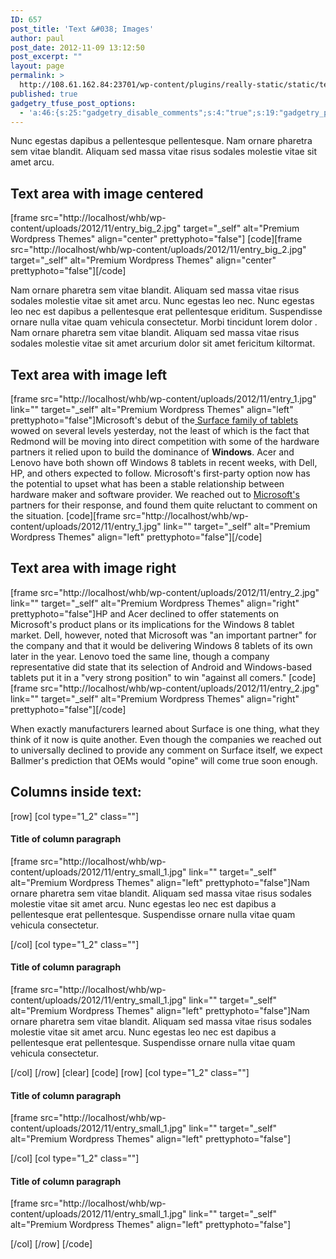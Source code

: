 ```yaml
---
ID: 657
post_title: 'Text &#038; Images'
author: paul
post_date: 2012-11-09 13:12:50
post_excerpt: ""
layout: page
permalink: >
  http://108.61.162.84:23701/wp-content/plugins/really-static/static/text-images/
published: true
gadgetry_tfuse_post_options:
  - 'a:46:{s:25:"gadgetry_disable_comments";s:4:"true";s:19:"gadgetry_page_title";s:12:"custom_title";s:21:"gadgetry_custom_title";s:29:"Shortcodes: Text &amp; Images";s:23:"gadgetry_header_element";s:7:"without";s:22:"gadgetry_select_slider";s:2:"-1";s:14:"gadgetry_title";s:0:"";s:17:"gadgetry_latitude";s:0:"";s:18:"gadgetry_longitude";s:0:"";s:16:"gadgetry_adresss";s:0:"";s:13:"gadgetry_zoom";s:0:"";s:21:"gadgetry_top_ad_space";s:5:"false";s:21:"gadgetry_top_ad_image";s:0:"";s:19:"gadgetry_top_ad_url";s:0:"";s:23:"gadgetry_top_ad_adsense";s:0:"";s:28:"gadgetry_bfcontent_ads_space";s:5:"false";s:23:"gadgetry_bfcontent_type";s:5:"image";s:25:"gadgetry_bfcontent_number";s:3:"one";s:29:"gadgetry_bfcontent_ads_image1";s:0:"";s:27:"gadgetry_bfcontent_ads_url1";s:0:"";s:31:"gadgetry_bfcontent_ads_adsense1";s:0:"";s:29:"gadgetry_bfcontent_ads_image2";s:0:"";s:27:"gadgetry_bfcontent_ads_url2";s:0:"";s:31:"gadgetry_bfcontent_ads_adsense2";s:0:"";s:29:"gadgetry_bfcontent_ads_image3";s:0:"";s:27:"gadgetry_bfcontent_ads_url3";s:0:"";s:31:"gadgetry_bfcontent_ads_adsense3";s:0:"";s:29:"gadgetry_bfcontent_ads_image4";s:0:"";s:27:"gadgetry_bfcontent_ads_url4";s:0:"";s:31:"gadgetry_bfcontent_ads_adsense4";s:0:"";s:29:"gadgetry_bfcontent_ads_image5";s:0:"";s:27:"gadgetry_bfcontent_ads_url5";s:0:"";s:31:"gadgetry_bfcontent_ads_adsense5";s:0:"";s:29:"gadgetry_bfcontent_ads_image6";s:0:"";s:27:"gadgetry_bfcontent_ads_url6";s:0:"";s:31:"gadgetry_bfcontent_ads_adsense6";s:0:"";s:29:"gadgetry_bfcontent_ads_image7";s:0:"";s:27:"gadgetry_bfcontent_ads_url7";s:0:"";s:31:"gadgetry_bfcontent_ads_adsense7";s:0:"";s:19:"gadgetry_hook_space";s:5:"false";s:19:"gadgetry_hook_image";s:0:"";s:17:"gadgetry_hook_url";s:0:"";s:21:"gadgetry_hook_adsense";s:0:"";s:20:"gadgetry_content_top";s:0:"";s:23:"gadgetry_content_bottom";s:0:"";s:18:"gadgetry_seo_title";s:0:"";s:24:"gadgetry_seo_description";s:0:"";}'
---
```

<p>Nunc egestas dapibus a pellentesque pellentesque. Nam ornare pharetra sem vitae blandit. Aliquam sed massa vitae risus sodales molestie vitae sit amet arcu.</p>
<h2>Text area with image centered</h2>
[frame src="http://localhost/whb/wp-content/uploads/2012/11/entry_big_2.jpg" target="_self" alt="Premium Wordpress Themes" align="center" prettyphoto="false"]
[code][frame src="http://localhost/whb/wp-content/uploads/2012/11/entry_big_2.jpg" target="_self"  alt="Premium Wordpress Themes" align="center" prettyphoto="false"][/code]
 <p>Nam ornare pharetra sem vitae blandit. Aliquam sed massa vitae risus sodales molestie vitae sit amet arcu. Nunc egestas leo nec. Nunc egestas leo nec est dapibus a pellentesque erat pellentesque eriditum. Suspendisse ornare nulla vitae quam vehicula consectetur. Morbi tincidunt lorem dolor . Nam ornare pharetra sem vitae blandit. Aliquam sed massa vitae risus sodales molestie vitae sit amet arcurium dolor sit amet fericitum kiltormat.</p>
<h2>Text area with image left</h2>
[frame src="http://localhost/whb/wp-content/uploads/2012/11/entry_1.jpg" link="" target="_self" alt="Premium Wordpress Themes" align="left" prettyphoto="false"]Microsoft's debut of the<a href="#"> Surface family of tablets</a> wowed on several levels yesterday, not the least of which is the fact that Redmond will be moving into direct competition with some of the hardware partners it relied upon to build the dominance of <strong>Windows</strong>. Acer and Lenovo have both shown off Windows 8 tablets in recent weeks, with Dell, HP, and others expected to follow. Microsoft's first-party option now has the potential to upset what has been a stable relationship between hardware maker and software provider. We reached out to <a href="#">Microsoft's</a> partners for their response, and found them quite reluctant to comment on the situation.
[code][frame src="http://localhost/whb/wp-content/uploads/2012/11/entry_1.jpg" link="" target="_self"  alt="Premium Wordpress Themes" align="left" prettyphoto="false"][/code]
<h2>Text area with image right</h2>
[frame src="http://localhost/whb/wp-content/uploads/2012/11/entry_2.jpg" link="" target="_self"  alt="Premium Wordpress Themes" align="right" prettyphoto="false"]HP and Acer declined to offer statements on Microsoft's product plans or its implications for the Windows 8 tablet market. Dell, however, noted that Microsoft was &quot;an important partner&quot; for the company and that it would be delivering Windows 8 tablets of its own later in the year. Lenovo toed the same line, though a company representative did state that its selection of Android and Windows-based tablets put it in a &quot;very strong position&quot; to win &quot;against all comers.&quot;
[code][frame src="http://localhost/whb/wp-content/uploads/2012/11/entry_2.jpg" link="" target="_self" alt="Premium Wordpress Themes" align="right" prettyphoto="false"][/code]
<p>When exactly manufacturers learned about Surface is one thing, what they think of it now is quite another. Even though the companies we reached out to universally declined to provide any comment on Surface itself, we expect Ballmer's prediction that OEMs would &quot;opine&quot; will come true soon enough. </p>
 <h2>Columns inside text:</h2>
[row]
[col type="1_2" class=""]
<h4>Title of column paragraph</h4>
<p>[frame src="http://localhost/whb/wp-content/uploads/2012/11/entry_small_1.jpg" link="" target="_self"  alt="Premium Wordpress Themes" align="left" prettyphoto="false"]Nam ornare pharetra sem vitae blandit. Aliquam sed massa vitae risus sodales molestie vitae sit amet arcu. Nunc egestas leo nec est dapibus a pellentesque erat pellentesque. Suspendisse ornare nulla vitae quam vehicula consectetur.</p>
[/col]
[col type="1_2" class=""]
<h4>Title of column paragraph</h4>
<p>[frame src="http://localhost/whb/wp-content/uploads/2012/11/entry_small_1.jpg" link="" target="_self"  alt="Premium Wordpress Themes" align="left" prettyphoto="false"]Nam ornare pharetra sem vitae blandit. Aliquam sed massa vitae risus sodales molestie vitae sit amet arcu. Nunc egestas leo nec est dapibus a pellentesque erat pellentesque. Suspendisse ornare nulla vitae quam vehicula consectetur.</p>
[/col]
[/row]
[clear]
[code]
[row]
[col type="1_2" class=""]
<h4>Title of column paragraph</h4>
<p>[frame src="http://localhost/whb/wp-content/uploads/2012/11/entry_small_1.jpg" link="" target="_self"  alt="Premium Wordpress Themes" align="left" prettyphoto="false"]</p>
[/col]
[col type="1_2" class=""]
<h4>Title of column paragraph</h4>
<p>[frame src="http://localhost/whb/wp-content/uploads/2012/11/entry_small_1.jpg" link="" target="_self"  alt="Premium Wordpress Themes" align="left" prettyphoto="false"]</p>
[/col]
[/row]
[/code]